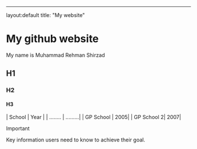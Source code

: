 -----------

layout:default 
title: "My website"


# My github website

My name is Muhammad Rehman Shirzad





## H1

### H2

#### H3

| School | Year |
| ........ | .........| 
| GP School | 2005|
| GP School 2| 2007| 


> [!IMPORTANT]
> Key information users need to know to achieve their goal.

